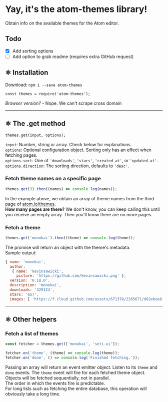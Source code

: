 # Yay, it's the atom-themes library!
Obtain info on the available themes for the Atom editor.

## Todo
- [x] Add sorting options
- [ ] Add option to grab readme (requires extra GitHub request)

## ⚛ Installation
Download: ``` npm i --save atom-themes ```
```
const themes = require('atom-themes');
```

*Browser version?* -  Nope. We can't scrape cross domain

---

## ⚛ The .get method
```
themes.get(input, options);
```
`input`: Number, string or array. Check below for explanations.  
`options`: Optional configuration object. Sorting only has an effect when fetching pages.  
`options.sort`: One of `'downloads'`, `'stars'`, `'created_at'`, or `'updated_at'`.  
`options.direction`: The sorting direction, defaults to `'desc'`.

### Fetch theme names on a specific page
```js
themes.get(3).then((names) => console.log(names));
```
In the example above, we obtain an array of theme names from the third page of [atom.io/themes](https://atom.io/themes/).   
**How many pages are there?** We don't know, you can keep calling this until you receive an empty array. Then you'll know there are no more pages.

### Fetch a theme
```js
themes.get('monokai').then((theme) => console.log(theme));
```
The promise will return an object with the theme's metadata.  
Sample output:
```js
{ name: 'monokai',
  author:
   { name: 'kevinsawicki',
     picture: 'https://github.com/kevinsawicki.png' },
  version: '0.18.0',
  description: 'monokai',
  downloads: '329124',
  stars: '657',
  images: [ 'https://f.cloud.github.com/assets/671378/2265671/d02ebee8-9e85-11e3-9b8c-12b2cb7015e3.png' ] }
```

---

## ⚛ Other helpers

### Fetch a list of themes
```js
const fetcher = themes.get(['monokai', 'seti-ui']);

fetcher.on('theme', (theme) => console.log(theme));
fetcher.on('done', () => console.log('Finished fetching.'));
```
Passing an array will return an event emitter object. Listen to its `theme` and `done` events. The `theme` event will fire for each fetched theme object.  
Objects will be fetched sequentially, not in parallel.  
The order in which the events fire is predictable.  
For long lists such as fetching the entire database, this operation will obviously take a long time.